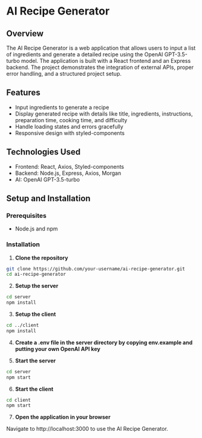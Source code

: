 # AI Recipe Generator

## Overview

The AI Recipe Generator is a web application that allows users to input a list of ingredients and generate a detailed recipe using the OpenAI GPT-3.5-turbo model. The application is built with a React frontend and an Express backend. The project demonstrates the integration of external APIs, proper error handling, and a structured project setup.

## Features

- Input ingredients to generate a recipe
- Display generated recipe with details like title, ingredients, instructions, preparation time, cooking time, and difficulty
- Handle loading states and errors gracefully
- Responsive design with styled-components

## Technologies Used

- Frontend: React, Axios, Styled-components
- Backend: Node.js, Express, Axios, Morgan
- AI: OpenAI GPT-3.5-turbo

## Setup and Installation

### Prerequisites

- Node.js and npm

### Installation

1. **Clone the repository**

```bash
git clone https://github.com/your-username/ai-recipe-generator.git
cd ai-recipe-generator
```

2. **Setup the server**

```bash
cd server
npm install
```

3. **Setup the client**

```bash
cd ../client
npm install
```

4. **Create a .env file in the server directory by copying env.example and putting your own OpenAI API key**

5. **Start the server**

```bash
cd server
npm start
```

6. **Start the client**

```bash
cd client
npm start
```

7. **Open the application in your browser**

Navigate to http://localhost:3000 to use the AI Recipe Generator.
